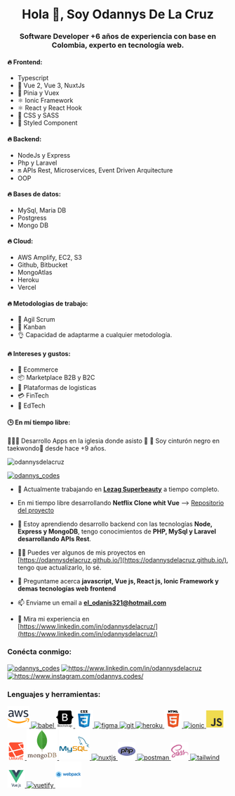 <h1 align="center">Hola 👋, Soy Odannys De La Cruz</h1>
<h3 align="center">Software Developer +6 años de experiencia con base en Colombia, experto en tecnología web.</h3>
<p>
 
 <h4>🔥 Frontend:</h4>

<ul>
 <li></> Typescript</li>
 <li>🍃 Vue 2, Vue 3, NuxtJs</li>
 <li>🍍 Pinia y Vuex</li>
 <li>⚛ Ionic Framework </li>
 <li>⚛ React y React Hook</li>
 <li>💅 CSS y SASS</li>
 <li>💅 Styled Component</li>
</ul> 

<h4>🔥 Backend:</h4>

<ul>
 <li>NodeJs y Express</li>
 <li>Php y Laravel</li>
 <li>🔛 APIs Rest, Microservices, Event Driven Arquitecture</li>
 <li>OOP</li>
</ul>
 
<h4>🔥 Bases de datos:</h4>

<ul>
 <li>MySql, Maria DB</li>
 <li>Postgress</li>
 <li>Mongo DB</li>
</ul>
 
<h4>🔥 Cloud:</h4>

<ul>
 <li>AWS Amplify, EC2, S3</li>
 <li>Github, Bitbucket</li>
 <li>MongoAtlas</li>
 <li>Heroku</li>
 <li>Vercel</li> 
</ul>
 

<h4>🔥 Metodologias de trabajo:</h4>

<ul>
 <li>👥 Agil Scrum</li>
 <li>🏁 Kanban</li>
 <li>👌 Capacidad de adaptarme a cualquier metodología. </li>
</ul>

 
 <h4>🔥 Intereses y gustos:</h4>
 
 <ul>
 <li>🛒 Ecommerce</li>
 <li>📦 Marketplace B2B y B2C</li>
 <li>🚛 Plataformas de logisticas</li>
 <li>💳 FinTech </li>
 <li>📙 EdTech</li>
</ul> 
 

<h4>🕒 En mí tiempo libre:</h4>

 👨🏾‍💻 Desarrollo Apps en la iglesia donde asisto 🛐
 🥋 Soy cinturón negro en taekwondo🏅 desde hace +9 años.</p>

<p align="left"> <img src="https://komarev.com/ghpvc/?username=odannysdelacruz&label=Profile%20views&color=0e75b6&style=flat" alt="odannysdelacruz" /> </p>

<p align="left"> <a href="https://twitter.com/odannys_codes" target="blank"><img src="https://img.shields.io/twitter/follow/odannys_codes?logo=twitter&style=for-the-badge" alt="odannys_codes" /></a> </p>

- 🔭 Actualmente trabajando en [**Lezag Superbeauty**](https://www.superbeauty.com.co) a tiempo completo.
- En mi tiempo libre desarrollando **Netflix Clone whit Vue** --> [Repositorio del proyecto](https://github.com/OdannysDeLaCruz/netflix-clone-vue)

- 🌱 Estoy aprendiendo desarrollo backend con las tecnologías **Node, Express y MongoDB**, tengo conocimientos de **PHP, MySql y Laravel desarrollando APIs Rest**.

- 👨‍💻 Puedes ver algunos de mis proyectos en [https://odannysdelacruz.github.io/](https://odannysdelacruz.github.io/), tengo que actualizarlo, lo sé.

- 💬 Preguntame acerca **javascript, Vue js, React js, Ionic Framework y demas tecnologías web frontend**

- 📫 Enviame un email a **el_odanis321@hotmail.com**

- 📄 Mira mi experiencia en [https://www.linkedin.com/in/odannysdelacruz/](https://www.linkedin.com/in/odannysdelacruz/)

<h3 align="left">Conécta conmigo:</h3>
<p align="left">
<a href="https://twitter.com/odannys_codes" target="blank"><img align="center" src="https://raw.githubusercontent.com/rahuldkjain/github-profile-readme-generator/master/src/images/icons/Social/twitter.svg" alt="odannys_codes" height="20" width="30" /></a>
<a href="https://linkedin.com/in/https://www.linkedin.com/in/odannysdelacruz" target="blank"><img align="center" src="https://raw.githubusercontent.com/rahuldkjain/github-profile-readme-generator/master/src/images/icons/Social/linked-in-alt.svg" alt="https://www.linkedin.com/in/odannysdelacruz" height="20" width="30" /></a>
<a href="https://instagram.com/https://www.instagram.com/odannys.codes/" target="blank"><img align="center" src="https://raw.githubusercontent.com/rahuldkjain/github-profile-readme-generator/master/src/images/icons/Social/instagram.svg" alt="https://www.instagram.com/odannys.codes/" height="20" width="30" /></a>
</p>

<h3 align="left">Lenguajes y herramientas:</h3>
<p align="left"> <a href="https://aws.amazon.com" target="_blank" rel="noreferrer"> <img src="https://raw.githubusercontent.com/devicons/devicon/master/icons/amazonwebservices/amazonwebservices-original-wordmark.svg" alt="aws" width="50" height="50"/> </a> <a href="https://babeljs.io/" target="_blank" rel="noreferrer"> <img src="https://www.vectorlogo.zone/logos/babeljs/babeljs-icon.svg" alt="babel" width="40" height="40"/> </a> <a href="https://getbootstrap.com" target="_blank" rel="noreferrer"> <img src="https://raw.githubusercontent.com/devicons/devicon/master/icons/bootstrap/bootstrap-plain-wordmark.svg" alt="bootstrap" width="40" height="40"/> </a> <a href="https://www.w3schools.com/css/" target="_blank" rel="noreferrer"> <img src="https://raw.githubusercontent.com/devicons/devicon/master/icons/css3/css3-original-wordmark.svg" alt="css3" width="40" height="40"/> </a> <a href="https://www.figma.com/" target="_blank" rel="noreferrer"> <img src="https://www.vectorlogo.zone/logos/figma/figma-icon.svg" alt="figma" width="40" height="40"/> </a> <a href="https://git-scm.com/" target="_blank" rel="noreferrer"> <img src="https://www.vectorlogo.zone/logos/git-scm/git-scm-icon.svg" alt="git" width="40" height="40"/> </a> <a href="https://heroku.com" target="_blank" rel="noreferrer"> <img src="https://www.vectorlogo.zone/logos/heroku/heroku-icon.svg" alt="heroku" width="40" height="40"/> </a> <a href="https://www.w3.org/html/" target="_blank" rel="noreferrer"> <img src="https://raw.githubusercontent.com/devicons/devicon/master/icons/html5/html5-original-wordmark.svg" alt="html5" width="40" height="40"/> </a> <a href="https://ionicframework.com" target="_blank" rel="noreferrer"> <img src="https://upload.wikimedia.org/wikipedia/commons/d/d1/Ionic_Logo.svg" alt="ionic" width="50" height="50"/> </a> <a href="https://developer.mozilla.org/en-US/docs/Web/JavaScript" target="_blank" rel="noreferrer"> <img src="https://raw.githubusercontent.com/devicons/devicon/master/icons/javascript/javascript-original.svg" alt="javascript" width="40" height="40"/> </a> <a href="https://laravel.com/" target="_blank" rel="noreferrer"> <img src="https://raw.githubusercontent.com/devicons/devicon/master/icons/laravel/laravel-plain-wordmark.svg" alt="laravel" width="40" height="40"/> </a> <a href="https://www.mongodb.com/" target="_blank" rel="noreferrer"> <img src="https://raw.githubusercontent.com/devicons/devicon/master/icons/mongodb/mongodb-original-wordmark.svg" alt="mongodb" width="70" height="70"/> </a> <a href="https://www.mysql.com/" target="_blank" rel="noreferrer"> <img src="https://raw.githubusercontent.com/devicons/devicon/master/icons/mysql/mysql-original-wordmark.svg" alt="mysql" width="70" height="70"/> </a> <a href="https://nuxtjs.org/" target="_blank" rel="noreferrer"> <img src="https://www.vectorlogo.zone/logos/nuxtjs/nuxtjs-icon.svg" alt="nuxtjs" width="40" height="40"/> </a> <a href="https://www.php.net" target="_blank" rel="noreferrer"> <img src="https://raw.githubusercontent.com/devicons/devicon/master/icons/php/php-original.svg" alt="php" width="40" height="40"/> </a> <a href="https://postman.com" target="_blank" rel="noreferrer"> <img src="https://www.vectorlogo.zone/logos/getpostman/getpostman-icon.svg" alt="postman" width="40" height="40"/> </a> <a href="https://sass-lang.com" target="_blank" rel="noreferrer"> <img src="https://raw.githubusercontent.com/devicons/devicon/master/icons/sass/sass-original.svg" alt="sass" width="40" height="40"/> </a> <a href="https://tailwindcss.com/" target="_blank" rel="noreferrer"> <img src="https://www.vectorlogo.zone/logos/tailwindcss/tailwindcss-icon.svg" alt="tailwind" width="40" height="40"/> </a> <a href="https://vuejs.org/" target="_blank" rel="noreferrer"> <img src="https://raw.githubusercontent.com/devicons/devicon/master/icons/vuejs/vuejs-original-wordmark.svg" alt="vuejs" width="40" height="40"/> </a> <a href="https://vuetifyjs.com/en/" target="_blank" rel="noreferrer"> <img src="https://bestofjs.org/logos/vuetify.svg" alt="vuetify" width="40" height="40"/> </a> <a href="https://webpack.js.org" target="_blank" rel="noreferrer"><img src="https://raw.githubusercontent.com/devicons/devicon/d00d0969292a6569d45b06d3f350f463a0107b0d/icons/webpack/webpack-original-wordmark.svg" alt="webpack" width="60" height="60"/> </a> </p>
